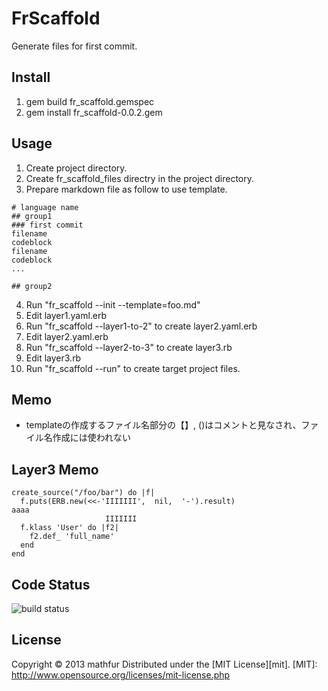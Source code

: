 FrScaffold
==================
Generate files for first commit.

Install
-------
 1. gem build fr_scaffold.gemspec
 2. gem install fr_scaffold-0.0.2.gem

Usage
-----
 1. Create project directory.
 2. Create fr_scaffold_files directry in the project directory.
 3. Prepare markdown file as follow to use template.
```
# language name
## group1
### first commit
filename
codeblock
filename
codeblock
...

## group2
```
 4. Run "fr_scaffold --init --template=foo.md"
 5. Edit layer1.yaml.erb
 6. Run "fr_scaffold --layer1-to-2" to create layer2.yaml.erb
 7. Edit layer2.yaml.erb
 8. Run "fr_scaffold --layer2-to-3" to create layer3.rb
 9. Edit layer3.rb
 10. Run "fr_scaffold --run" to create target project files.

Memo
----
* templateの作成するファイル名部分の【】, ()はコメントと見なされ、ファイル名作成には使われない

Layer3 Memo
-----------
```
create_source("/foo/bar") do |f|
  f.puts(ERB.new(<<-'IIIIIII',  nil,  '-').result)
aaaa
                     IIIIIII
  f.klass 'User' do |f2|
    f2.def_ 'full_name'
  end
end
```

Code Status
------------------
![build status](https://travis-ci.org/mathfur/fr_scaffold.png)

License
-------
Copyright &copy; 2013 mathfur
Distributed under the [MIT License][mit].
[MIT]: http://www.opensource.org/licenses/mit-license.php
